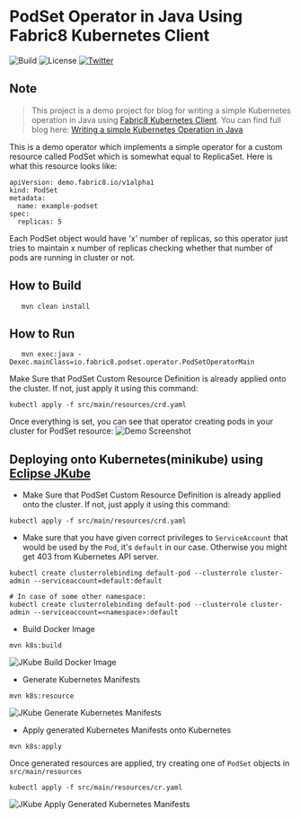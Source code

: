 # PodSet Operator in Java Using Fabric8 Kubernetes Client

![Build](https://github.com/rohanKanojia/podsetoperatorinjava/workflows/Java%20CI%20with%20Maven/badge.svg?branch=master)
![License](https://img.shields.io/github/license/rohanKanojia/podsetoperatorinjava)
[![Twitter](https://img.shields.io/twitter/follow/fabric8io?style=social)](https://twitter.com/fabric8io)

## Note

> This project is a demo project for blog for writing a simple Kubernetes operation in Java using [Fabric8 Kubernetes Client](https://github.com/fabric8io/kubernetes-client). You can find full blog here: [Writing a simple Kubernetes Operation in Java](https://developers.redhat.com/blog/2019/10/07/write-a-simple-kubernetes-operator-in-java-using-the-fabric8-kubernetes-client/)

This is a demo operator which implements a simple operator for a custom resource called PodSet which is somewhat equal
to ReplicaSet. Here is what this resource looks like:

```
apiVersion: demo.fabric8.io/v1alpha1
kind: PodSet
metadata:
  name: example-podset
spec:
  replicas: 5
```

Each PodSet object would have 'x' number of replicas, so this operator just tries to maintain x number of replicas
checking whether that number of pods are running in cluster or not.

## How to Build

```
   mvn clean install
```

## How to Run

```
   mvn exec:java -Dexec.mainClass=io.fabric8.podset.operator.PodSetOperatorMain
```

Make Sure that PodSet Custom Resource Definition is already applied onto the cluster. If not, just apply it using this
command:

```
kubectl apply -f src/main/resources/crd.yaml
```

Once everything is set, you can see that operator creating pods in your cluster for PodSet resource:
![Demo Screenshot](https://i.imgur.com/ECNKBjG.png)

## Deploying onto Kubernetes(minikube) using [Eclipse JKube](https://github.com/eclipse/jkube)

- Make Sure that PodSet Custom Resource Definition is already applied onto the cluster. If not, just apply it using this
  command:

 ```
 kubectl apply -f src/main/resources/crd.yaml
 ```

- Make sure that you have given correct privileges to `ServiceAccount` that would be used by the `Pod`, it's `default`
  in our case. Otherwise you might get 403 from Kubernetes API server.

```
kubectl create clusterrolebinding default-pod --clusterrole cluster-admin --serviceaccount=default:default

# In case of some other namespace:
kubectl create clusterrolebinding default-pod --clusterrole cluster-admin --serviceaccount=<namespace>:default
```

- Build Docker Image

```
mvn k8s:build
```

![JKube Build Docker Image](https://i.imgur.com/IXVlZ8e.png)

- Generate Kubernetes Manifests

```
mvn k8s:resource
```

![JKube Generate Kubernetes Manifests](https://i.imgur.com/slDdq3X.png)

- Apply generated Kubernetes Manifests onto Kubernetes

```
mvn k8s:apply
```

Once generated resources are applied, try creating one of `PodSet` objects in `src/main/resources`

```
kubectl apply -f src/main/resources/cr.yaml
```

![JKube Apply Generated Kubernetes Manifests](https://i.imgur.com/dgp8lX5.png)
